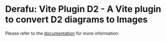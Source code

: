 # Derafu: Vite Plugin D2 - A Vite plugin to convert D2 diagrams to Images

Please refer to the [documentation](https://www.derafu.dev/docs/ui/vite-plugin-d2) for more information.
